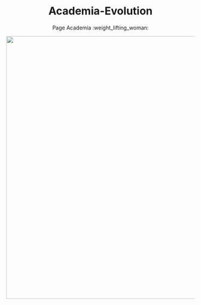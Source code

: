 <h1 align="center">Academia-Evolution</h1>

<p align="center">Page Academia :weight_lifting_woman:</p>

<div align="center">
<img src="https://user-images.githubusercontent.com/81976280/166343109-257fa408-85b8-4826-b8d3-eb9791e09da7.png" width="700px"/>
</div>
